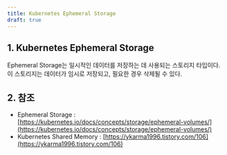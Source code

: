 ```yaml
---
title: Kubernetes Ephemeral Storage
draft: true
---
```


## 1. Kubernetes Ephemeral Storage

Ephemeral Storage는 일시적인 데이터를 저장하는 데 사용되는 스토리지 타입이다. 이 스토리지는 데이터가 임시로 저장되고, 필요한 경우 삭제될 수 있다.

## 2. 참조

* Ephemeral Storage : [https://kubernetes.io/docs/concepts/storage/ephemeral-volumes/](https://kubernetes.io/docs/concepts/storage/ephemeral-volumes/)
* Kubernetes Shared Memory : [https://ykarma1996.tistory.com/106](https://ykarma1996.tistory.com/106)
